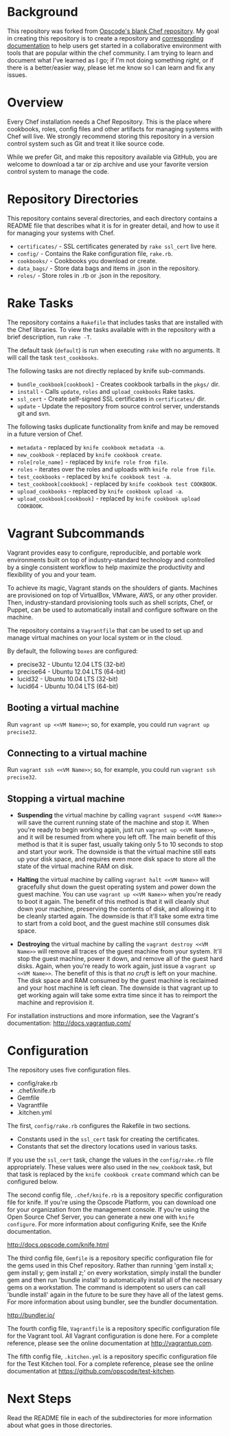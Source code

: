Background
==========

This repository was forked from [Opscode's blank Chef repository](https://github.com/opscode/chef-repo). My goal in creating this repository is to create a repository and [corresponding documentation](https://github.com/nshenry03/chef-repo/wiki) to help users get started in a collaborative environment with tools that are popular within the chef community.  I am trying to learn and document what I've learned as I go; if I'm not doing something *right*, or if there is a better/easier way, please let me know so I can learn and fix any issues.

Overview
========

Every Chef installation needs a Chef Repository. This is the place where cookbooks, roles, config files and other artifacts for managing systems with Chef will live. We strongly recommend storing this repository in a version control system such as Git and treat it like source code.

While we prefer Git, and make this repository available via GitHub, you are welcome to download a tar or zip archive and use your favorite version control system to manage the code.

Repository Directories
======================

This repository contains several directories, and each directory contains a README file that describes what it is for in greater detail, and how to use it for managing your systems with Chef.

* `certificates/` - SSL certificates generated by `rake ssl_cert` live here.
* `config/` - Contains the Rake configuration file, `rake.rb`.
* `cookbooks/` - Cookbooks you download or create.
* `data_bags/` - Store data bags and items in .json in the repository.
* `roles/` - Store roles in .rb or .json in the repository.

Rake Tasks
==========

The repository contains a `Rakefile` that includes tasks that are installed with the Chef libraries. To view the tasks available with in the repository with a brief description, run `rake -T`.

The default task (`default`) is run when executing `rake` with no arguments. It will call the task `test_cookbooks`.

The following tasks are not directly replaced by knife sub-commands.

* `bundle_cookbook[cookbook]` - Creates cookbook tarballs in the `pkgs/` dir.
* `install` - Calls `update`, `roles` and `upload_cookbooks` Rake tasks.
* `ssl_cert` - Create self-signed SSL certificates in `certificates/` dir.
* `update` - Update the repository from source control server, understands git and svn.

The following tasks duplicate functionality from knife and may be removed in a future version of Chef.

* `metadata` - replaced by `knife cookbook metadata -a`.
* `new_cookbook` - replaced by `knife cookbook create`.
* `role[role_name]` - replaced by `knife role from file`.
* `roles` - iterates over the roles and uploads with `knife role from file`.
* `test_cookbooks` - replaced by `knife cookbook test -a`.
* `test_cookbook[cookbook]` - replaced by `knife cookbook test COOKBOOK`.
* `upload_cookbooks` - replaced by `knife cookbook upload -a`.
* `upload_cookbook[cookbook]` - replaced by `knife cookbook upload COOKBOOK`.

Vagrant Subcommands
===================

Vagrant provides easy to configure, reproducible, and portable work environments built on top of industry-standard technology and controlled by a single consistent workflow to help maximize the productivity and flexibility of you and your team.

To achieve its magic, Vagrant stands on the shoulders of giants. Machines are provisioned on top of VirtualBox, VMware, AWS, or any other provider. Then, industry-standard provisioning tools such as shell scripts, Chef, or Puppet, can be used to automatically install and configure software on the machine.

The repository contains a `Vagrantfile` that can be used to set up and manage virtual machines on your local system or in the cloud.

By default, the following `boxes` are configured:
* precise32 - Ubuntu 12.04 LTS (32-bit)
* precise64 - Ubuntu 12.04 LTS (64-bit)
* lucid32   - Ubuntu 10.04 LTS (32-bit)
* lucid64   - Ubuntu 10.04 LTS (64-bit)

Booting a virtual machine
-------------------------
Run `vagrant up <<VM Name>>`; so, for example, you could run `vagrant up precise32`.

Connecting to a virtual machine
-------------------------------
Run `vagrant ssh <<VM Name>>`; so, for example, you could run `vagrant ssh precise32`.

Stopping a virtual machine
--------------------------
* **Suspending** the virtual machine by calling `vagrant suspend <<VM Name>>` will save the current running state of the machine and stop it. When you're ready to begin working again, just run `vagrant up <<VM Name>>`, and it will be resumed from where you left off. The main benefit of this method is that it is super fast, usually taking only 5 to 10 seconds to stop and start your work. The downside is that the virtual machine still eats up your disk space, and requires even more disk space to store all the state of the virtual machine RAM on disk.

* **Halting** the virtual machine by calling `vagrant halt <<VM Name>>` will gracefully shut down the guest operating system and power down the guest machine. You can use `vagrant up <<VM Name>>` when you're ready to boot it again. The benefit of this method is that it will cleanly shut down your machine, preserving the contents of disk, and allowing it to be cleanly started again. The downside is that it'll take some extra time to start from a cold boot, and the guest machine still consumes disk space.

* **Destroying** the virtual machine by calling the `vagrant destroy <<VM Name>>` will remove all traces of the guest machine from your system. It'll stop the guest machine, power it down, and remove all of the guest hard disks. Again, when you're ready to work again, just issue a `vagrant up <<VM Name>>`. The benefit of this is that *no cruft* is left on your machine. The disk space and RAM consumed by the guest machine is reclaimed and your host machine is left clean. The downside is that vagrant up to get working again will take some extra time since it has to reimport the machine and reprovision it.

For installation instructions and more information, see the Vagrant's documentation: http://docs.vagrantup.com/

Configuration
=============

The repository uses five configuration files.

* config/rake.rb
* .chef/knife.rb
* Gemfile
* Vagrantfile
* .kitchen.yml

The first, `config/rake.rb` configures the Rakefile in two sections.

* Constants used in the `ssl_cert` task for creating the certificates.
* Constants that set the directory locations used in various tasks.

If you use the `ssl_cert` task, change the values in the `config/rake.rb` file appropriately. These values were also used in the `new_cookbook` task, but that task is replaced by the `knife cookbook create` command which can be configured below.

The second config file, `.chef/knife.rb` is a repository specific configuration file for knife. If you're using the Opscode Platform, you can download one for your organization from the management console. If you're using the Open Source Chef Server, you can generate a new one with `knife configure`. For more information about configuring Knife, see the Knife documentation.

http://docs.opscode.com/knife.html

The third config file, `Gemfile` is a repository specific configuration file for the gems used in this Chef repository.  Rather than running 'gem install x; gem install y; gem install z;' on every workstation, simply install the bundler gem and then run 'bundle install' to automatically install all of the necessary gems on a workstation.  The command is idempotent so users can call 'bundle install' again in the future to be sure they have all of the latest gems. For more information about using bundler, see the bundler documentation.

http://bundler.io/

The fourth config file, `Vagrantfile` is a repository specific configuration file for the Vagrant tool. All Vagrant configuration is done here. For a complete reference, please see the online documentation at http://vagrantup.com.


The fifth config file, `.kitchen.yml` is a repository specific configuration file for the Test Kitchen tool. For a complete reference, please see the online documentation at https://github.com/opscode/test-kitchen.

Next Steps
==========

Read the README file in each of the subdirectories for more information about what goes in those directories.
